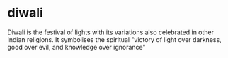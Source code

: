 # diwali
Diwali is the festival of lights with its variations also celebrated in other Indian religions. It symbolises the spiritual "victory of light over darkness, good over evil, and knowledge over ignorance"
